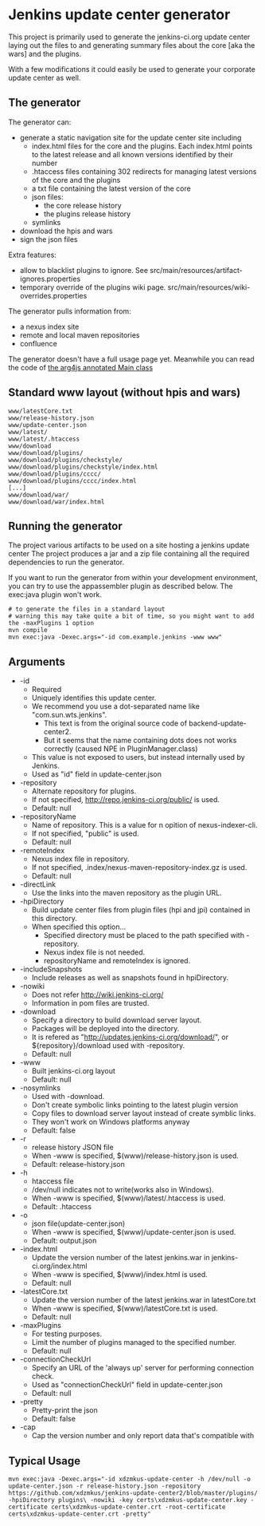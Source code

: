 Jenkins update center generator
===============================

This project is primarily used to generate the jenkins-ci.org update center laying out the files to and generating
summary files about the core [aka the wars] and the plugins.

With a few modifications it could easily be used to generate your corporate update center as well.

The generator
-------------

The generator can:

* generate a static navigation site for the update center site including
    * index.html files for the core and the plugins. Each index.html points to the latest release and all known versions identified by their number
    * .htaccess files containing 302 redirects for managing latest versions of the core and the plugins
    * a txt file containing the latest version of the core
    * json files:
        * the core release history
        * the plugins release history
    * symlinks
* download the hpis and wars
* sign the json files

Extra features:

* allow to blacklist plugins to ignore. See src/main/resources/artifact-ignores.properties
* temporary override of the plugins wiki page. src/main/resources/wiki-overrides.properties

The generator pulls information from:

* a nexus index site
* remote and local maven repositories
* confluence

The generator doesn't have a full usage page yet. Meanwhile you can read the code
of [the arg4js annotated Main class](backend-update-center2/blob/master/src/main/java/org/jvnet/hudson/update_center/Main.java "the Main class")

Standard www layout (without hpis and wars)
-------------------------------------------

    www/latestCore.txt
    www/release-history.json
    www/update-center.json
    www/latest/
    www/latest/.htaccess
    www/download
    www/download/plugins/
    www/download/plugins/checkstyle/
    www/download/plugins/checkstyle/index.html
    www/download/plugins/cccc/
    www/download/plugins/cccc/index.html
    [...]
    www/download/war/
    www/download/war/index.html

Running the generator
---------------------

The project various artifacts to be used on a site hosting a jenkins update center
The project produces a jar and a zip file containing all the required dependencies to run the generator.

If you want to run the generator from within your development environment,
you can try to use the appassembler plugin as described below. The exec:java plugin won't work.

    # to generate the files in a standard layout
    # warning this may take quite a bit of time, so you might want to add the -maxPlugins 1 option
    mvn compile
    mvn exec:java -Dexec.args="-id com.example.jenkins -www www"

Arguments
---------
* -id
	* Required
	* Uniquely identifies this update center.
	* We recommend you use a dot-separated name like "com.sun.wts.jenkins".
		* This text is from the original source code of backend-update-center2.
		* But it seems that the name containing dots does not works correctly (caused NPE in PluginManager.class)
	* This value is not exposed to users, but instead internally used by Jenkins.
	* Used as "id" field in update-center.json
* -repository
	* Alternate repository for plugins.
	* If not specified, http://repo.jenkins-ci.org/public/ is used.
	* Default: null
* -repositoryName
	* Name of repository. This is a value for n opition of nexus-indexer-cli.
	* If not specified, "public" is used.
	* Default: null
* -remoteIndex
	* Nexus index file in repository.
	* If not specified, .index/nexus-maven-repository-index.gz is used.
	* Default: null
* -directLink
	* Use the links into the maven repository as the plugin URL.
* -hpiDirectory
	* Build update center files from plugin files (hpi and jpi) contained in this directory.
	* When specified this option...
		* Specified directory must be placed to the path specified with -repository.
		* Nexus index file is not needed.
		* repositoryName and remoteIndex is ignored.
* -includeSnapshots
	* Include releases as well as snapshots found in hpiDirectory.
* -nowiki
	* Does not refer http://wiki.jenkins-ci.org/
	* Information in pom files are trusted.
* -download
	* Specify a directory to build download server layout.
	* Packages will be deployed into the directory.
	* It is refered as "http://updates.jenkins-ci.org/download/", or ${repository}/download used with -repository.
	* Default: null
* -www
	* Built jenkins-ci.org layout
	* Default: null
* -nosymlinks
	* Used with -download.
	* Don't create symbolic links pointing to the latest plugin version
	* Copy files to download server layout instead of create symblic links.
	* They won't work on Windows platforms anyway
	* Default: false
* -r
	* release history JSON file
	* When -www is specified, $(www)/release-history.json is used.
	* Default: release-history.json
* -h
	* htaccess file
	* /dev/null indicates not to write(works also in Windows).
	* When -www is specified, $(www)/latest/.htaccess is used.
	* Default: .htaccess
* -o
	* json file(update-center.json)
	* When -www is specified, $(www)/update-center.json is used.
	* Default: output.json
* -index.html
	* Update the version number of the latest jenkins.war in jenkins-ci.org/index.html
	* When -www is specified, $(www)/index.html is used.
	* Default: null
* -latestCore.txt
	* Update the version number of the latest jenkins.war in latestCore.txt
	* When -www is specified, $(www)/latestCore.txt is used. 
	* Default: null
* -maxPlugins
	* For testing purposes.
	* Limit the number of plugins managed to the specified number.
	* Default: null
* -connectionCheckUrl
	* Specify an URL of the 'always up' server for performing connection check.
	* Used as "connectionCheckUrl" field in update-center.json
	* Default: null
* -pretty
	* Pretty-print the json
	* Default: false
* -cap
	* Cap the version number and only report data that's compatible with

Typical Usage
-------------


```
mvn exec:java -Dexec.args="-id xdzmkus-update-center -h /dev/null -o update-center.json -r release-history.json -repository https://github.com/xdzmkus/jenkins-update-center2/blob/master/plugins/ -hpiDirectory plugins\ -nowiki -key certs\xdzmkus-update-center.key -certificate certs\xdzmkus-update-center.crt -root-certificate certs\xdzmkus-update-center.crt -pretty"
```




